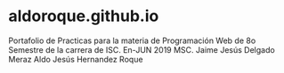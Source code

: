 # aldoroque.github.io
Portafolio de Practicas para la materia de Programación Web de 8o Semestre de la carrera de ISC.
En-JUN 2019
MSC. Jaime Jesús Delgado Meraz
Aldo Jesús Hernandez Roque
